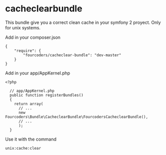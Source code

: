 cacheclearbundle
================

This bundle give you a correct clean cache in your symfony 2 proyect. Only for unix systems. 

Add in your composer.json

    {
        "require": {
            "fourcoders/cacheclear-bundle": "dev-master"
        }
    }

Add in your app/AppKernel.php

    <?php

      // app/AppKernel.php
      public function registerBundles()
      {
        return array(
          // ...
          new Fourcoders\Bundle\CacheclearBundle\FourcodersCacheclearBundle(),
          // ...
          );
      }

Use it with the command
  
    unix:cache:clear
